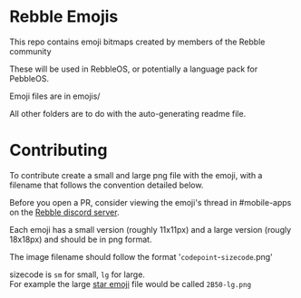 # Rebble Emojis

This repo contains emoji bitmaps created by members of the Rebble community

These will be used in RebbleOS, or potentially a language pack for PebbleOS.

Emoji files are in emojis/

All other folders are to do with the auto-generating readme file.

# Contributing

To contribute create a small and large png file with the emoji, with a filename that follows the convention detailed below.    

Before you open a PR, consider viewing the emoji's thread in \#mobile-apps on the [Rebble discord server](https://rebble.io/discord).   

Each emoji has a small version (roughly 11x11px) and a large version (rougly 18x18px) and should be in png format.   

The image filename should follow the format '`codepoint`-`sizecode`.png'   

sizecode is `sm` for small, `lg` for large.   
For example the large [star emoji](https://emojipedia.org/star/) file would be called `2B50-lg.png`
